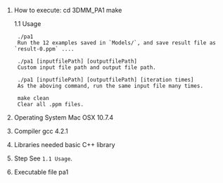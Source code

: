 1. How to execute:
	cd 3DMM_PA1
	make

	1.1 Usage
		
		./pa1
		Run the 12 examples saved in `Models/`, and save result file as `result-0.ppm` ....

		./pa1 [inputfilePath] [outputfilePath] 
		Custom input file path and output file path.

		./pa1 [inputfilePath] [outputfilePath] [iteration times]
		As the aboving command, run the same input file many times.

		make clean
		Clear all .ppm files.

2. Operating System
	Mac OSX 10.7.4

3. Compiler
	gcc 4.2.1

4. Libraries needed
	basic C++ library

5. Step
	See `1.1 Usage`.
	
6. Executable file
	pa1